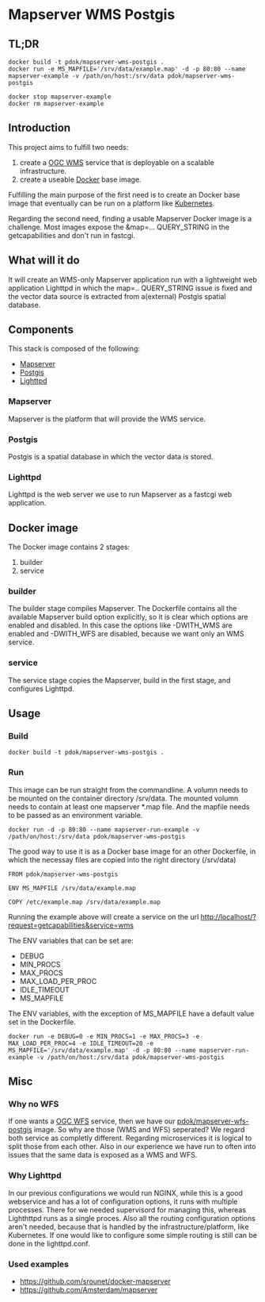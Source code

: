 # Mapserver WMS Postgis

## TL;DR

```docker
docker build -t pdok/mapserver-wms-postgis .
docker run -e MS_MAPFILE='/srv/data/example.map' -d -p 80:80 --name mapserver-example -v /path/on/host:/srv/data pdok/mapserver-wms-postgis

docker stop mapserver-example
docker rm mapserver-example
```

## Introduction

This project aims to fulfill two needs:

1. create a [OGC WMS](http://www.opengeospatial.org/standards/wms) service that is deployable on a scalable infrastructure.
2. create a useable [Docker](https://www.docker.com) base image.

Fulfilling the main purpose of the first need is to create an Docker base image that eventually can be run on a platform like [Kubernetes](https://kubernetes.io/).

Regarding the second need, finding a usable Mapserver Docker image is a challenge. Most images expose the &map=... QUERY_STRING in the getcapabilities and don't run in fastcgi.

## What will it do

It will create an WMS-only Mapserver application run with a lightweight web application Lighttpd in which the map=.. QUERY_STRING issue is fixed and the vector data source is extracted from a(external) Postgis spatial database.

## Components

This stack is composed of the following:

* [Mapserver](http://mapserver.org/)
* [Postgis](http://postgis.net/)
* [Lighttpd](https://www.lighttpd.net/)

### Mapserver

Mapserver is the platform that will provide the WMS service.

### Postgis

Postgis is a spatial database in which the vector data is stored.

### Lighttpd

Lighttpd is the web server we use to run Mapserver as a fastcgi web application.

## Docker image

The Docker image contains 2 stages:

1. builder
2. service

### builder

The builder stage compiles Mapserver. The Dockerfile contains all the available Mapserver build option explicitly, so it is clear which options are enabled and disabled. In this case the options like -DWITH_WMS are enabled and -DWITH_WFS are disabled, because we want only an WMS service.

### service

The service stage copies the Mapserver, build in the first stage, and configures Lighttpd.

## Usage

### Build

```docker
docker build -t pdok/mapserver-wms-postgis .
```

### Run

This image can be run straight from the commandline. A volumn needs to be mounted on the container directory /srv/data. The mounted volumn needs to contain at least one mapserver *.map file. And the mapfile needs to be passed as an environment variable.

```docker
docker run -d -p 80:80 --name mapserver-run-example -v /path/on/host:/srv/data pdok/mapserver-wms-postgis
```

The good way to use it is as a Docker base image for an other Dockerfile, in which the necessay files are copied into the right directory (/srv/data)

```docker
FROM pdok/mapserver-wms-postgis

ENV MS_MAPFILE /srv/data/example.map

COPY /etc/example.map /srv/data/example.map
```

Running the example above will create a service on the url <http://localhost/?request=getcapabilities&service=wms>

The ENV variables that can be set are:

* DEBUG
* MIN_PROCS
* MAX_PROCS
* MAX_LOAD_PER_PROC
* IDLE_TIMEOUT
* MS_MAPFILE

The ENV variables, with the exception of MS_MAPFILE have a default value set in the Dockerfile.

```docker
docker run -e DEBUG=0 -e MIN_PROCS=1 -e MAX_PROCS=3 -e MAX_LOAD_PER_PROC=4 -e IDLE_TIMEOUT=20 -e MS_MAPFILE='/srv/data/example.map' -d -p 80:80 --name mapserver-run-example -v /path/on/host:/srv/data pdok/mapserver-wms-postgis
```

## Misc

### Why no WFS

If one wants a [OGC WFS](http://www.opengeospatial.org/standards/wfs) service, then we have our [pdok/mapserver-wfs-postgis](https://github.com/PDOK/mapserver-wfs-postgis) image.
So why are those (WMS and WFS) seperated? We regard both service as completly different. Regarding microservices it is logical to split those from each other. Also in our experience we have run to often into issues that the same data is exposed as a WMS and WFS.

### Why Lighttpd

In our previous configurations we would run NGINX, while this is a good webservice and has a lot of configuration options, it runs with multiple processes. There for we needed supervisord for managing this, whereas Lighthttpd runs as a single proces. Also all the routing configuration options aren't needed, because that is handled by the infrastructure/platform, like Kubernetes. If one would like to configure some simple routing is still can be done in the lighttpd.conf.

### Used examples

* <https://github.com/srounet/docker-mapserver>
* <https://github.com/Amsterdam/mapserver>